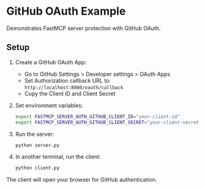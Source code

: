# GitHub OAuth Example

Demonstrates FastMCP server protection with GitHub OAuth.

## Setup

1. Create a GitHub OAuth App:
   - Go to GitHub Settings > Developer settings > OAuth Apps
   - Set Authorization callback URL to: `http://localhost:8000/oauth/callback`
   - Copy the Client ID and Client Secret

2. Set environment variables:

   ```bash
   export FASTMCP_SERVER_AUTH_GITHUB_CLIENT_ID="your-client-id"
   export FASTMCP_SERVER_AUTH_GITHUB_CLIENT_SECRET="your-client-secret"
   ```

3. Run the server:

   ```bash
   python server.py
   ```

4. In another terminal, run the client:

   ```bash
   python client.py
   ```

The client will open your browser for GitHub authentication.
